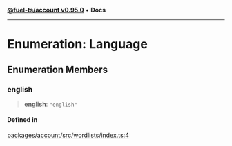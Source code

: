 [**@fuel-ts/account v0.95.0**](../index.md) • **Docs**

***

# Enumeration: Language

## Enumeration Members

### english

> **english**: `"english"`

#### Defined in

[packages/account/src/wordlists/index.ts:4](https://github.com/FuelLabs/fuels-ts/blob/520f93c51eb523e7de0fb66083fca60997ac2db5/packages/account/src/wordlists/index.ts#L4)

